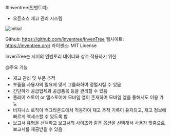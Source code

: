 #Inventree(인벤트리)
- 오픈소스 재고 관리 시스템

![initial](https://user-images.githubusercontent.com/115963656/202183871-49fed1a9-0f2a-4376-aba3-1b36bce586c6.png)

 Github: https://github.com/inventree/InvenTree
 웹사이트: https://inventree.org/
 라이센스: MIT License

 InvenTree는 서버의 인벤토리 데이터와 상호 작용하기 위한 

@주요 기능
  - 재고 관리 및 부품 추적
  - 부품을 사용자의 필요에 맞게 그룹화하여 정렬시킬 수 있음
  - 간단하게 공급업체과 공급품목 등을 관리할 수 있음
  - 플레이 스토어 or 앱스토어에 모바일 앱이 존재하여 모바일 앱을 통해서도 이용 가능
  - 비지니스 로직이 백그라운드에서 작동하여 재고 추적 기록이 유지되고, 재고 정보에 빠르게 액세스할 수 있도록 함
  - 보고서 유형을 선택하고 보고서의 사이즈와 같은 옵션을 선택해서 사용자 맞춤으로 보고서를 제공받을 수 있음